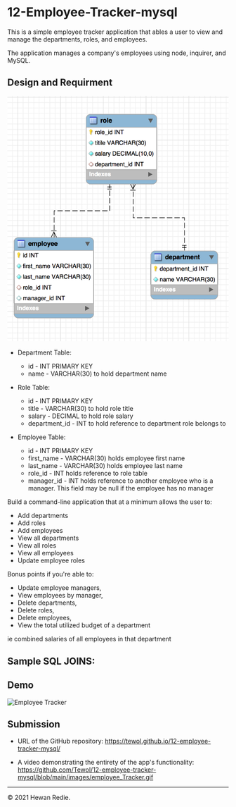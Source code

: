 # 12-Employee-Tracker-mysql

This is a simple employee tracker application that ables a user to view and manage the departments, roles, and employees.

The application manages a company's employees using node, inquirer, and MySQL.

## Design and Requirment

![Employe tracker database UML](images/employee.png)

* Department Table:

  * id - INT PRIMARY KEY
  * name - VARCHAR(30) to hold department name

* Role Table:

  * id - INT PRIMARY KEY
  * title -  VARCHAR(30) to hold role title
  * salary -  DECIMAL to hold role salary
  * department_id -  INT to hold reference to department role belongs to

* Employee Table:

  * id - INT PRIMARY KEY
  * first_name - VARCHAR(30) holds employee first name
  * last_name - VARCHAR(30) holds employee last name
  * role_id - INT holds reference to role table
  * manager_id - INT holds reference to another employee who is a manager. This field may be null if the employee has no manager
  
Build a command-line application that at a minimum allows the user to:

  * Add departments 
  * Add roles 
  * Add employees
  * View all departments
  * View all roles 
  * View all employees
  * Update employee roles

Bonus points if you're able to:

  * Update employee managers,
  * View employees by manager,
  * Delete departments, 
  * Delete roles, 
  * Delete employees,
  * View the total utilized budget of a department 
  
  ie combined salaries of all employees in that department

## Sample SQL JOINS:


## Demo

![Employee Tracker](./images/employee_Tracker.gif)


## Submission

* URL of the GitHub repository: https://tewol.github.io/12-employee-tracker-mysql/

* A video demonstrating the entirety of the app's functionality: https://github.com/Tewol/12-employee-tracker-mysql/blob/main/images/employee_Tracker.gif


- - -
© 2021 Hewan Redie.
